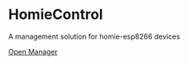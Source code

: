 # HomieControl
A management solution for homie-esp8266 devices

[Open Manager](/homiecontrol.html) 
